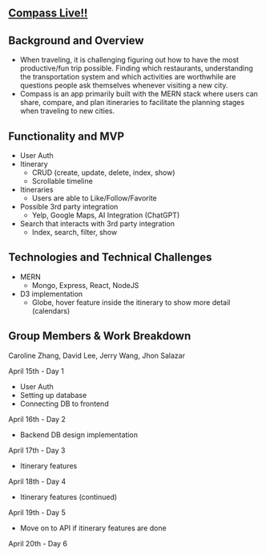 ## [Compass Live!!](https://compass-d27943df57bc.herokuapp.com/)

## Background and Overview
- When traveling, it is challenging figuring out how to have the most productive/fun trip possible. Finding which restaurants, understanding the transportation system and which activities are worthwhile are questions people ask themselves whenever visiting a new city.
- Compass is an app primarily built with the MERN stack where users can share, compare, and plan itineraries to facilitate the planning stages when traveling to new cities.


## Functionality and MVP
- User Auth
- Itinerary
  - CRUD (create, update, delete, index, show) 
  - Scrollable timeline
- Itineraries
  - Users are able to Like/Follow/Favorite 
- Possible 3rd party integration
  - Yelp, Google Maps, AI Integration (ChatGPT)
- Search that interacts with 3rd party integration
  - Index, search, filter, show 


## Technologies and Technical Challenges
- MERN 
  - Mongo, Express, React, NodeJS
- D3 implementation
  - Globe, hover feature inside the itinerary to show more detail (calendars)

## Group Members & Work Breakdown
Caroline Zhang, David Lee, Jerry Wang, Jhon Salazar

April 15th - Day 1 
- User Auth
- Setting up database
- Connecting DB to frontend

April 16th - Day 2
- Backend DB design implementation

April 17th - Day 3
- Itinerary features 

April 18th - Day 4
- Itinerary features (continued)

April 19th - Day 5
- Move on to API if itinerary features are done

April 20th - Day 6

